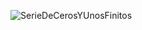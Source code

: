 ![SerieDeCerosYUnosFinitos](https://github.com/Abdel03061/Apuntes-primer-parcial-Abdel/assets/130338988/d325ee65-dc2c-46fd-935a-16bc1b88cad0)
